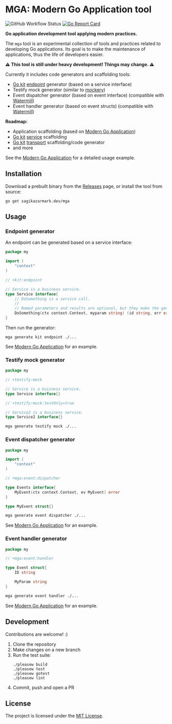 # MGA: Modern Go Application tool

![GitHub Workflow Status](https://img.shields.io/github/workflow/status/sagikazarmark/mga/CI?style=flat-square)
[![Go Report Card](https://goreportcard.com/badge/sagikazarmark.dev/mga?style=flat-square)](https://goreportcard.com/report/sagikazarmark.dev/mga)

**Go application development tool applying modern practices.**

The `mga` tool is an experimental collection of tools and practices related to developing Go applications.
Its goal is to make the maintenance of applications, thus the life of developers easier.

**⚠️ This tool is still under heavy development! Things may change. ⚠️**

Currently it includes code generators and scaffolding tools:

- [Go kit](https://github.com/go-kit/kit/) [endpoint](http://gokit.io/faq/#endpoints-mdash-what-are-go-kit-endpoints) generator (based on a service interface)
- Testify mock generator (similar to [mockery](https://github.com/vektra/mockery))
- Event dispatcher generator (based on event interface) (compatible with [Watermill](https://github.com/ThreeDotsLabs/watermill))
- Event handler generator (based on event structs) (compatible with [Watermill](https://github.com/ThreeDotsLabs/watermill))

**Roadmap:**

- Application scaffolding (based on [Modern Go Application](https://github.com/sagikazarmark/modern-go-application))
- [Go kit](https://github.com/go-kit/kit/) [service](http://gokit.io/faq/#services-mdash-what-is-a-go-kit-service) scaffolding
- [Go kit](https://github.com/go-kit/kit/) [transport](http://gokit.io/faq/#transports-mdash-what-are-go-kit-transports) scaffolding/code generator
- and more

See the [Modern Go Application](https://github.com/sagikazarmark/modern-go-application) for a detailed usage example.


## Installation

Download a prebuilt binary from the [Releases](https://github.com/sagikazarmark/mga/releases) page,
or install the tool from source:

```shell
go get sagikazarmark.dev/mga
```


## Usage

### Endpoint generator

An endpoint can be generated based on a service interface:

```go
package my

import (
    "context"
)

// +kit:endpoint

// Service is a business service.
type Service interface{
    // DoSomething is a service call.
    //
    // Named parameters and results are optional, but they make the generated code nicer.
    DoSomething(ctx context.Context, myparam string) (id string, err error)
}
```

Then run the generator:

```shell
mga generate kit endpoint ./...
```

See [Modern Go Application](https://github.com/sagikazarmark/modern-go-application/blob/master/internal/app/mga/todo/tododriver/zz_generated.endpoint.go) for an example.


### Testify mock generator

```go
package my

// +testify:mock

// Service is a business service.
type Service interface{}

// +testify:mock:testOnly=true

// Service2 is a business service.
type Service2 interface{}
```

```bash
mga generate testify mock ./...
```


### Event dispatcher generator

```go
package my

import (
    "context"
)

// +mga:event:dispatcher

type Events interface{
    MyEvent(ctx context.Context, ev MyEvent) error
}

type MyEvent struct{}
```

```bash
mga generate event dispatcher ./...
```

See [Modern Go Application](https://github.com/sagikazarmark/modern-go-application/blob/master/internal/app/mga/todo/todogen/zz_generated.event_dispatcher.go) for an example.


### Event handler generator

```go
package my

// +mga:event:handler

type Event struct{
    ID string

    MyParam string
}
```

```bash
mga generate event handler ./...
```

See [Modern Go Application](https://github.com/sagikazarmark/modern-go-application/blob/master/internal/app/mga/todo/todogen/zz_generated.event_handler.go) for an example.


## Development

Contributions are welcome! :)

1. Clone the repository
1. Make changes on a new branch
1. Run the test suite:
    ```shell
    ./pleasew build
    ./pleasew test
    ./pleasew gotest
    ./pleasew lint
    ```
1. Commit, push and open a PR


## License

The project is licensed under the [MIT License](LICENSE).
